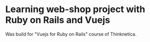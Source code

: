 # Learning web-shop project with Ruby on Rails and Vuejs

Was build for "Vuejs for Ruby on Rails" course of Thinknetica.
